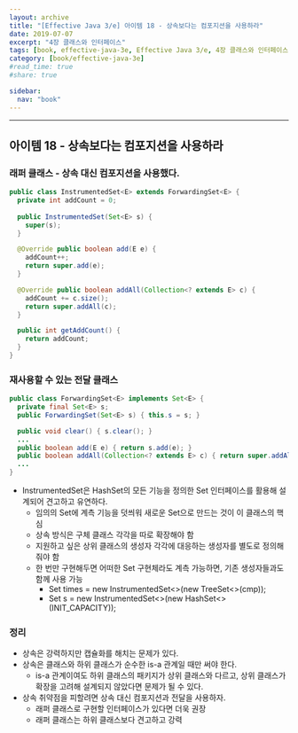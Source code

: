 ```yaml
---
layout: archive
title: "[Effective Java 3/e] 아이템 18 - 상속보다는 컴포지션을 사용하라"
date: 2019-07-07
excerpt: "4장 클래스와 인터페이스"
tags: [book, effective-java-3e, Effective Java 3/e, 4장 클래스와 인터페이스]
category: [book/effective-java-3e]
#read_time: true
#share: true

sidebar:
  nav: "book"
---
```


* * *

## 아이템 18 - 상속보다는 컴포지션을 사용하라

### 래퍼 클래스 - 상속 대신 컴포지션을 사용했다.

```java
public class InstrumentedSet<E> extends ForwardingSet<E> {
  private int addCount = 0;
 
  public InstrumentedSet(Set<E> s) {
    super(s);
  }

  @Override public boolean add(E e) {
    addCount++;
    return super.add(e);
  }

  @Override public boolean addAll(Collection<? extends E> c) {
    addCount += c.size();
    return super.addAll(c);
  }

  public int getAddCount() {
    return addCount;
  }
}
```

### 재사용할 수 있는 전달 클래스

```java
public class ForwardingSet<E> implements Set<E> {
  private final Set<E> s;
  public ForwardingSet(Set<E> s) { this.s = s; }

  public void clear() { s.clear(); }
  ...
  public boolean add(E e) { return s.add(e); }
  public boolean addAll(Collection<? extends E> c) { return super.addAll(c); }
  ...
}
```

* InstrumentedSet은 HashSet의 모든 기능을 정의한 Set 인터페이스를 활용해 설계되어 견고하고 유연하다.
  * 임의의 Set에 계측 기능을 덧씌워 새로운 Set으로 만드는 것이 이 클래스의 핵심
  * 상속 방식은 구체 클래스 각각을 따로 확장해야 함
  * 지원하고 싶은 상위 클래스의 생성자 각각에 대응하는 생성자를 별도로 정의해줘야 함
  * 한 번만 구현해두면 어떠한 Set 구현체라도 계측 가능하면, 기존 생성자들과도 함께 사용 가능
    * Set<Instant> times = new InstrumentedSet<>(new TreeSet<>(cmp));
    * Set<E> s = new InstrumentedSet<>(new HashSet<>(INIT_CAPACITY));

### 정리

* 상속은 강력하지만 캡슐화를 해치는 문제가 있다.
* 상속은 클래스와 하위 클래스가 순수한 is-a 관계일 때만 써야 한다.
  * is-a 관계이여도 하위 클래스의 패키지가 상위 클래스와 다르고, 상위 클래스가 확장을 고려해 설계되지 않았다면 문제가 될 수 있다.
* 상속 취약점을 피할려면 상속 대신 컴포지션과 전달을 사용하자.
  * 래퍼 클래스로 구현할 인터페이스가 있다면 더욱 권장
  * 래퍼 클래스는 하위 클래스보다 견고하고 강력